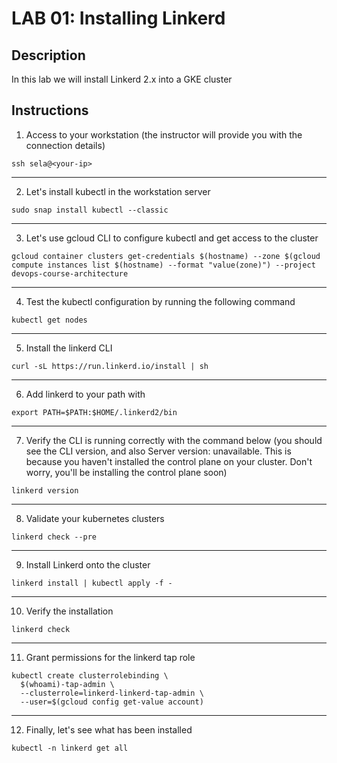 # LAB 01: Installing Linkerd

## Description

In this lab we will install Linkerd 2.x into a GKE cluster

## Instructions

1. Access to your workstation (the instructor will provide you with the connection details)

```
ssh sela@<your-ip>
```

---

2. Let's install kubectl in the workstation server

```
sudo snap install kubectl --classic
```

---

3. Let's use gcloud CLI to configure kubectl and get access to the cluster

```
gcloud container clusters get-credentials $(hostname) --zone $(gcloud compute instances list $(hostname) --format "value(zone)") --project devops-course-architecture
```

---

4. Test the kubectl configuration by running the following command

```
kubectl get nodes
```

---

5. Install the linkerd CLI

```
curl -sL https://run.linkerd.io/install | sh
```

---

6. Add linkerd to your path with

```
export PATH=$PATH:$HOME/.linkerd2/bin
```

---

7. Verify the CLI is running correctly with the command below (you should see the CLI version, and also Server version: unavailable. This is because you haven't installed the control plane on your cluster. Don't worry, you'll be installing the control plane soon)

```
linkerd version
```

---

8. Validate your kubernetes clusters

```
linkerd check --pre
```

---

9. Install Linkerd onto the cluster

```
linkerd install | kubectl apply -f -
```

---

10. Verify the installation

```
linkerd check
```

---

11. Grant permissions for the linkerd tap role

```
kubectl create clusterrolebinding \
  $(whoami)-tap-admin \
  --clusterrole=linkerd-linkerd-tap-admin \
  --user=$(gcloud config get-value account)
```

---

12. Finally, let's see what has been installed

```
kubectl -n linkerd get all
```
